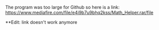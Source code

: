 The program was too large for Github so here is a link:
https://www.mediafire.com/file/e4i9b7u9bhq2kss/Math_Helper.rar/file

**Edit: link doesn't work anymore
